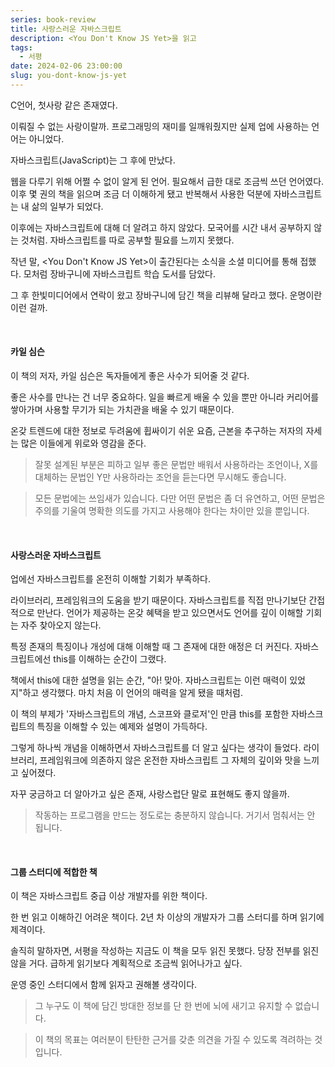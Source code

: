 ```yaml
---
series: book-review
title: 사랑스러운 자바스크립트
description: <You Don't Know JS Yet>을 읽고
tags:
  - 서평
date: 2024-02-06 23:00:00
slug: you-dont-know-js-yet
---
```


C언어, 첫사랑 같은 존재였다.

이뤄질 수 없는 사랑이랄까. 프로그래밍의 재미를 일깨워줬지만 실제 업에 사용하는 언어는 아니었다.

자바스크립트(JavaScript)는 그 후에 만났다.

웹을 다루기 위해 어쩔 수 없이 알게 된 언어. 필요해서 급한 대로 조금씩 쓰던 언어였다. 이후 몇 권의 책을 읽으며 조금 더 이해하게 됐고 반복해서 사용한 덕분에 자바스크립트는 내 삶의 일부가 되었다.

이후에는 자바스크립트에 대해 더 알려고 하지 않았다. 모국어를 시간 내서 공부하지 않는 것처럼. 자바스크립트를 따로 공부할 필요를 느끼지 못했다.

작년 말, <You Don't Know JS Yet>이 출간된다는 소식을 소셜 미디어를 통해 접했다. 모처럼 장바구니에 자바스크립트 학습 도서를 담았다.

그 후 한빛미디어에서 연락이 왔고 장바구니에 담긴 책을 리뷰해 달라고 했다. 운명이란 이런 걸까.

<br/>

#### 카일 심슨

이 책의 저자, 카일 심슨은 독자들에게 좋은 사수가 되어줄 것 같다.

좋은 사수를 만나는 건 너무 중요하다. 일을 빠르게 배울 수 있을 뿐만 아니라 커리어를 쌓아가며 사용할 무기가 되는 가치관을 배울 수 있기 때문이다.

온갖 트렌드에 대한 정보로 두려움에 휩싸이기 쉬운 요즘, 근본을 추구하는 저자의 자세는 많은 이들에게 위로와 영감을 준다.

> 잘못 설계된 부분은 피하고 일부 좋은 문법만 배워서 사용하라는 조언이나, X를 대체하는 문법인 Y만 사용하라는 조언을 듣는다면 무시해도 좋습니다.

> 모든 문법에는 쓰임새가 있습니다. 다만 어떤 문법은 좀 더 유연하고, 어떤 문법은 주의를 기울여 명확한 의도를 가지고 사용해야 한다는 차이만 있을 뿐입니다.

<br/>

#### 사랑스러운 자바스크립트

업에선 자바스크립트를 온전히 이해할 기회가 부족하다.

라이브러리, 프레임워크의 도움을 받기 때문이다. 자바스크립트를 직접 만나기보단 간접적으로 만난다. 언어가 제공하는 온갖 혜택을 받고 있으면서도 언어를 깊이 이해할 기회는 자주 찾아오지 않는다.

특정 존재의 특징이나 개성에 대해 이해할 때 그 존재에 대한 애정은 더 커진다. 자바스크립트에선 this를 이해하는 순간이 그랬다.

책에서 this에 대한 설명을 읽는 순간, "아! 맞아. 자바스크립트는 이런 매력이 있었지"하고 생각했다. 마치 처음 이 언어의 매력을 알게 됐을 때처럼.

이 책의 부제가 '자바스크립트의 개념, 스코프와 클로저'인 만큼 this를 포함한 자바스크립트의 특징을 이해할 수 있는 예제와 설명이 가득하다.

그렇게 하나씩 개념을 이해하면서 자바스크립트를 더 알고 싶다는 생각이 들었다. 라이브러리, 프레임워크에 의존하지 않은 온전한 자바스크립트 그 자체의 깊이와 맛을 느끼고 싶어졌다.

자꾸 궁금하고 더 알아가고 싶은 존재, 사랑스럽단 말로 표현해도 좋지 않을까.

> 작동하는 프로그램을 만드는 정도로는 충분하지 않습니다. 거기서 멈춰서는 안 됩니다.

<br/>

#### 그룹 스터디에 적합한 책

이 책은 자바스크립트 중급 이상 개발자를 위한 책이다.

한 번 읽고 이해하긴 어려운 책이다. 2년 차 이상의 개발자가 그룹 스터디를 하며 읽기에 제격이다.

솔직히 말하자면, 서평을 작성하는 지금도 이 책을 모두 읽진 못했다. 당장 전부를 읽진 않을 거다. 급하게 읽기보다 계획적으로 조금씩 읽어나가고 싶다.

운영 중인 스터디에서 함께 읽자고 권해볼 생각이다.

> 그 누구도 이 책에 담긴 방대한 정보를 단 한 번에 뇌에 새기고 유지할 수 없습니다.

> 이 책의 목표는 여러분이 탄탄한 근거를 갖춘 의견을 가질 수 있도록 격려하는 것입니다.
